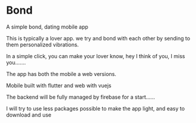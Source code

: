 # Bond
A simple bond, dating mobile app

This is typically a lover app. we try and bond with each other by sending to them personalized vibrations. 

In a simple click, you can make your lover know, hey I think of you, I miss you.......

The app has both the mobile a web versions. 

Mobile built with flutter and web with vuejs

The backend will be fully managed by firebase for a start......

I will try to use less packages possible to make the app light, and easy to download and use